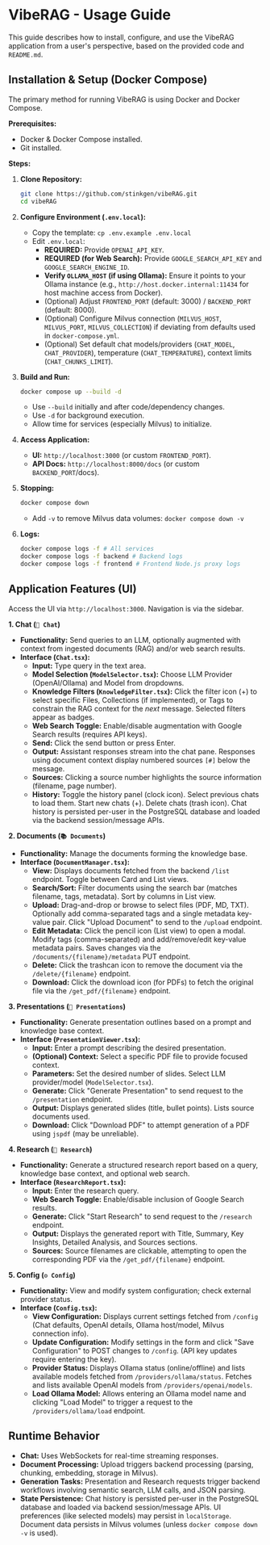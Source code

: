 # VibeRAG - Usage Guide

This guide describes how to install, configure, and use the VibeRAG application from a user's perspective, based on the provided code and `README.md`.

## Installation & Setup (Docker Compose)

The primary method for running VibeRAG is using Docker and Docker Compose.

**Prerequisites:**

*   Docker & Docker Compose installed.
*   Git installed.

**Steps:**

1.  **Clone Repository:**
    ```bash
    git clone https://github.com/stinkgen/vibeRAG.git
    cd vibeRAG
    ```

2.  **Configure Environment (`.env.local`):**
    *   Copy the template: `cp .env.example .env.local`
    *   Edit `.env.local`:
        *   **REQUIRED:** Provide `OPENAI_API_KEY`.
        *   **REQUIRED (for Web Search):** Provide `GOOGLE_SEARCH_API_KEY` and `GOOGLE_SEARCH_ENGINE_ID`.
        *   **Verify `OLLAMA_HOST` (if using Ollama):** Ensure it points to your Ollama instance (e.g., `http://host.docker.internal:11434` for host machine access from Docker).
        *   (Optional) Adjust `FRONTEND_PORT` (default: 3000) / `BACKEND_PORT` (default: 8000).
        *   (Optional) Configure Milvus connection (`MILVUS_HOST`, `MILVUS_PORT`, `MILVUS_COLLECTION`) if deviating from defaults used in `docker-compose.yml`.
        *   (Optional) Set default chat models/providers (`CHAT_MODEL`, `CHAT_PROVIDER`), temperature (`CHAT_TEMPERATURE`), context limits (`CHAT_CHUNKS_LIMIT`).

3.  **Build and Run:**
    ```bash
    docker compose up --build -d
    ```
    *   Use `--build` initially and after code/dependency changes.
    *   Use `-d` for background execution.
    *   Allow time for services (especially Milvus) to initialize.

4.  **Access Application:**
    *   **UI:** `http://localhost:3000` (or custom `FRONTEND_PORT`).
    *   **API Docs:** `http://localhost:8000/docs` (or custom `BACKEND_PORT`/docs).

5.  **Stopping:**
    ```bash
    docker compose down
    ```
    *   Add `-v` to remove Milvus data volumes: `docker compose down -v`

6.  **Logs:**
    ```bash
    docker compose logs -f # All services
    docker compose logs -f backend # Backend logs
    docker compose logs -f frontend # Frontend Node.js proxy logs
    ```

## Application Features (UI)

Access the UI via `http://localhost:3000`. Navigation is via the sidebar.

**1. Chat (`💬 Chat`)**

*   **Functionality:** Send queries to an LLM, optionally augmented with context from ingested documents (RAG) and/or web search results.
*   **Interface (`Chat.tsx`):**
    *   **Input:** Type query in the text area.
    *   **Model Selection (`ModelSelector.tsx`):** Choose LLM Provider (OpenAI/Ollama) and Model from dropdowns.
    *   **Knowledge Filters (`KnowledgeFilter.tsx`):** Click the filter icon (+) to select specific Files, Collections (if implemented), or Tags to constrain the RAG context for the *next* message. Selected filters appear as badges.
    *   **Web Search Toggle:** Enable/disable augmentation with Google Search results (requires API keys).
    *   **Send:** Click the send button or press Enter.
    *   **Output:** Assistant responses stream into the chat pane. Responses using document context display numbered sources `[#]` below the message.
    *   **Sources:** Clicking a source number highlights the source information (filename, page number).
    *   **History:** Toggle the history panel (clock icon). Select previous chats to load them. Start new chats (+). Delete chats (trash icon). Chat history is persisted per-user in the PostgreSQL database and loaded via the backend session/message APIs.

**2. Documents (`📚 Documents`)**

*   **Functionality:** Manage the documents forming the knowledge base.
*   **Interface (`DocumentManager.tsx`):**
    *   **View:** Displays documents fetched from the backend `/list` endpoint. Toggle between Card and List views.
    *   **Search/Sort:** Filter documents using the search bar (matches filename, tags, metadata). Sort by columns in List view.
    *   **Upload:** Drag-and-drop or browse to select files (PDF, MD, TXT). Optionally add comma-separated tags and a single metadata key-value pair. Click "Upload Document" to send to the `/upload` endpoint.
    *   **Edit Metadata:** Click the pencil icon (List view) to open a modal. Modify tags (comma-separated) and add/remove/edit key-value metadata pairs. Saves changes via the `/documents/{filename}/metadata` PUT endpoint.
    *   **Delete:** Click the trashcan icon to remove the document via the `/delete/{filename}` endpoint.
    *   **Download:** Click the download icon (for PDFs) to fetch the original file via the `/get_pdf/{filename}` endpoint.

**3. Presentations (`🎨 Presentations`)**

*   **Functionality:** Generate presentation outlines based on a prompt and knowledge base context.
*   **Interface (`PresentationViewer.tsx`):**
    *   **Input:** Enter a prompt describing the desired presentation.
    *   **(Optional) Context:** Select a specific PDF file to provide focused context.
    *   **Parameters:** Set the desired number of slides. Select LLM provider/model (`ModelSelector.tsx`).
    *   **Generate:** Click "Generate Presentation" to send request to the `/presentation` endpoint.
    *   **Output:** Displays generated slides (title, bullet points). Lists source documents used.
    *   **Download:** Click "Download PDF" to attempt generation of a PDF using `jspdf` (may be unreliable).

**4. Research (`🔬 Research`)**

*   **Functionality:** Generate a structured research report based on a query, knowledge base context, and optional web search.
*   **Interface (`ResearchReport.tsx`):**
    *   **Input:** Enter the research query.
    *   **Web Search Toggle:** Enable/disable inclusion of Google Search results.
    *   **Generate:** Click "Start Research" to send request to the `/research` endpoint.
    *   **Output:** Displays the generated report with Title, Summary, Key Insights, Detailed Analysis, and Sources sections.
    *   **Sources:** Source filenames are clickable, attempting to open the corresponding PDF via the `/get_pdf/{filename}` endpoint.

**5. Config (`⚙️ Config`)**

*   **Functionality:** View and modify system configuration; check external provider status.
*   **Interface (`Config.tsx`):**
    *   **View Configuration:** Displays current settings fetched from `/config` (Chat defaults, OpenAI details, Ollama host/model, Milvus connection info).
    *   **Update Configuration:** Modify settings in the form and click "Save Configuration" to POST changes to `/config`. (API key updates require entering the key).
    *   **Provider Status:** Displays Ollama status (online/offline) and lists available models fetched from `/providers/ollama/status`. Fetches and lists available OpenAI models from `/providers/openai/models`.
    *   **Load Ollama Model:** Allows entering an Ollama model name and clicking "Load Model" to trigger a request to the `/providers/ollama/load` endpoint.

## Runtime Behavior

*   **Chat:** Uses WebSockets for real-time streaming responses.
*   **Document Processing:** Upload triggers backend processing (parsing, chunking, embedding, storage in Milvus).
*   **Generation Tasks:** Presentation and Research requests trigger backend workflows involving semantic search, LLM calls, and JSON parsing.
*   **State Persistence:** Chat history is persisted per-user in the PostgreSQL database and loaded via backend session/message APIs. UI preferences (like selected models) may persist in `localStorage`. Document data persists in Milvus volumes (unless `docker compose down -v` is used).